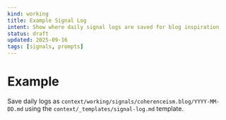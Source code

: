 ```yaml
---
kind: working
title: Example Signal Log
intent: Show where daily signal logs are saved for blog inspiration
status: draft
updated: 2025-09-16
tags: [signals, prompts]
---
```


# Example

Save daily logs as `context/working/signals/coherenceism.blog/YYYY-MM-DD.md` using the `context/_templates/signal-log.md` template.

